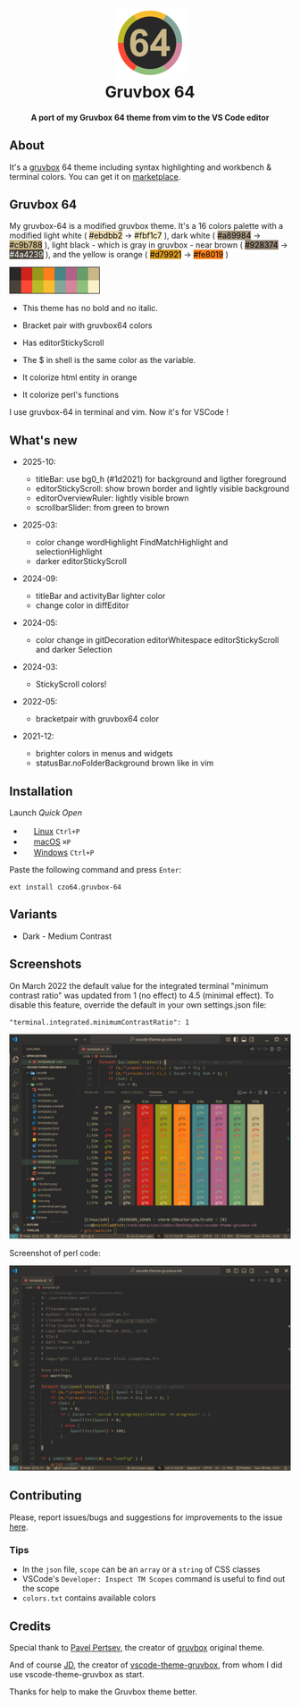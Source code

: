 <!--
// Filename: README.md
// Author: Olivier Sirol <czo@free.fr>
// License: GPL-2.0 (http://www.gnu.org/copyleft)
// File Created: nov. 2021
// Last Modified: Wednesday 29 October 2025, 20:59
// Edit Time: 0:46:56
-->

<h1 align="center">
  <br>
  <a href="https://marketplace.visualstudio.com/items?itemName=czo64.gruvbox-64">
    <img src="store/icon.png">
  </a>
  <br>
  Gruvbox 64
  <br>
</h1>

<h4 align="center">A port of my Gruvbox 64 theme from vim to the VS Code editor</h4>

## About

It's a [gruvbox](https://github.com/morhetz/gruvbox) 64 theme including syntax highlighting and workbench & terminal colors. You can get it on [marketplace](https://marketplace.visualstudio.com/items?itemName=czo64.gruvbox-64).

## Gruvbox 64

My gruvbox-64 is a modified gruvbox theme.
It's a 16 colors palette with a modified light white (
<span style="color:black; background-color:#ebdbb2">#ebdbb2</span> ->
<span style="color:black; background-color:#fbf1c7">#fbf1c7</span>
), dark white (
<span style="color:black; background-color:#a89984">#a89984</span> ->
<span style="color:black; background-color:#c9b788">#c9b788</span>
), light black - which is gray in gruvbox - near brown (
<span style="color:black; background-color:#928374">#928374</span> ->
<span style="color:white; background-color:#4a4239">#4a4239</span>
), and the yellow is orange (
<span style="color:black; background-color:#d79921">#d79921</span> ->
<span style="color:black; background-color:#fe8019">#fe8019</span>
)

![16colors](store/16colors.png)

- This theme has no bold and no italic.

- Bracket pair with gruvbox64 colors

- Has editorStickyScroll

- The $ in shell is the same color as the variable.

- It colorize html entity in orange

- It colorize perl's functions

I use gruvbox-64 in terminal and vim. Now it's for VSCode !

## What's new

* 2025-10:
  - titleBar: use bg0\_h (#1d2021) for background and ligther foreground
  - editorStickyScroll: show brown border and lightly visible background
  - editorOverviewRuler: lightly visible brown
  - scrollbarSlider: from green to brown

* 2025-03:
  - color change wordHighlight FindMatchHighlight and selectionHighlight
  - darker editorStickyScroll

* 2024-09:
  - titleBar and activityBar lighter color
  - change color in diffEditor

* 2024-05:
  - color change in gitDecoration  editorWhitespace  editorStickyScroll and darker Selection

* 2024-03:
  - StickyScroll colors!

* 2022-05:
  - bracketpair with gruvbox64 color

* 2021-12:
  - brighter colors in menus and widgets
  - statusBar.noFolderBackground brown like in vim

## Installation

Launch _Quick Open_

- <img src="https://www.kernel.org/theme/images/logos/favicon.png" width=16 height=16/> <a href="https://code.visualstudio.com/shortcuts/keyboard-shortcuts-linux.pdf">Linux</a> `Ctrl+P`
- <img src="https://developer.apple.com/favicon.ico" width=16 height=16/> <a href="https://code.visualstudio.com/shortcuts/keyboard-shortcuts-macos.pdf">macOS</a> `⌘P`
- <img src="https://www.microsoft.com/favicon.ico" width=16 height=16/> <a href="https://code.visualstudio.com/shortcuts/keyboard-shortcuts-windows.pdf">Windows</a> `Ctrl+P`

Paste the following command and press `Enter`:

```
ext install czo64.gruvbox-64
```

## Variants

- Dark - Medium Contrast

## Screenshots

On March 2022 the default value for the integrated terminal "minimum contrast ratio" was updated from 1 (no effect) to 4.5 (minimal effect). To disable this feature, override the default in your own settings.json file:

    "terminal.integrated.minimumContrastRatio": 1

![screenshots](store/screenshot-term.jpg)

Screenshot of perl code:

![screenshots](store/screenshot-perl.jpg)


## Contributing

Please, report issues/bugs and suggestions for improvements to the issue [here](https://github.com/czodroid/vscode-theme-gruvbox-64/issues).

### Tips

- In the `json` file, `scope` can be an `array` or a `string` of CSS classes
- VSCode's `Developer: Inspect TM Scopes` command is useful to find out the scope
- `colors.txt` contains available colors

## Credits

Special thank to [Pavel Pertsev](https://github.com/morhetz), the creator of [gruvbox](https://github.com/morhetz/gruvbox) original theme.

And of course [JD](https://github.com/jdinhify), the creator of [vscode-theme-gruvbox](https://github.com/jdinhify/vscode-theme-gruvbox), from whom I did use vscode-theme-gruvbox as start.


Thanks for help to make the Gruvbox theme better.
